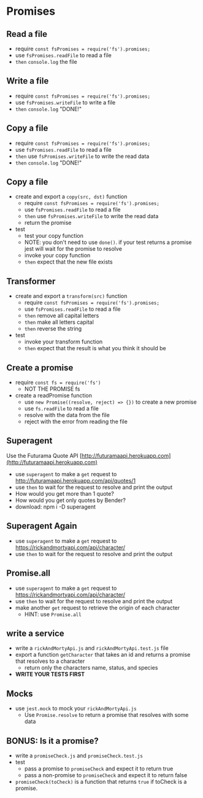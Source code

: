 # Promises

## Read a file

* require `const fsPromises = require('fs').promises;`
* use `fsPromises.readFile` to read a file
* `then` `console.log` the file

## Write a file

* require `const fsPromises = require('fs').promises;`
* use `fsPromises.writeFile` to write a file
* `then` `console.log` "DONE!"

## Copy a file

* require `const fsPromises = require('fs').promises;`
* use `fsPromises.readFile` to read a file
* `then` use `fsPromises.writeFile` to write the read data
* `then` `console.log` "DONE!"

## Copy a file

* create and export a `copy(src, dst)` function
  * require `const fsPromises = require('fs').promises;`
  * use `fsPromises.readFile` to read a file
  * `then` use `fsPromises.writeFile` to write the read data
  * return the promise
* test
  * test your copy function
  * NOTE: you don't need to use `done()`. if your test returns a promise
    jest will wait for the promise to resolve
  * invoke your copy function
  * `then` expect that the new file exists

## Transformer

* create and export a `transform(src)` function
  * require `const fsPromises = require('fs').promises;`
  * use `fsPromises.readFile` to read a file
  * `then` remove all capital letters
  * `then` make all letters capital
  * `then` reverse the string
* test
  * invoke your transform function
  * `then` expect that the result is what you think it should be

## Create a promise

* require `const fs = require('fs')`
  * NOT THE PROMISE fs
* create a readPromise function
  * use `new Promise((resolve, reject) => {})` to create a new promise
  * use `fs.readFile` to read a file
  * resolve with the data from the file
  * reject with the error from reading the file

## Superagent

Use the Futurama Quote API [http://futuramaapi.herokuapp.com](http://futuramaapi.herokuapp.com)

* use `superagent` to make a `get` request to http://futuramaapi.herokuapp.com/api/quotes/1
* use `then` to wait for the request to resolve and print the output
* How would you get more than 1 quote?
* How would you get only quotes by Bender?
* download: npm i -D superagent 

## Superagent Again

* use `superagent` to make a `get` request to https://rickandmortyapi.com/api/character/
* use `then` to wait for the request to resolve and print the output

## Promise.all

* use `superagent` to make a `get` request to https://rickandmortyapi.com/api/character/
* use `then` to wait for the request to resolve and print the output
* make another `get` request to retrieve the origin of each character
  * HINT: use `Promise.all`

## write a service

* write a `rickAndMortyApi.js` and `rickAndMortyApi.test.js` file
* export a function `getCharacter` that takes an id and returns a promise that resolves to a character
  * return only the characters name, status, and species
* **WRITE YOUR TESTS FIRST**

## Mocks

* use `jest.mock` to mock your `rickAndMortyApi.js`
  * Use `Promise.resolve` to return a promise that resolves with some data

## BONUS: Is it a promise?

* write a `promiseCheck.js` and `promiseCheck.test.js`
* test
  * pass a promise to `promiseCheck` and
    expect it to return true
  * pass a non-promise to `promiseCheck` and
    expect it to return false
* `promiseCheck(toCheck)` is a function that
  returns `true` if toCheck is a promise.
